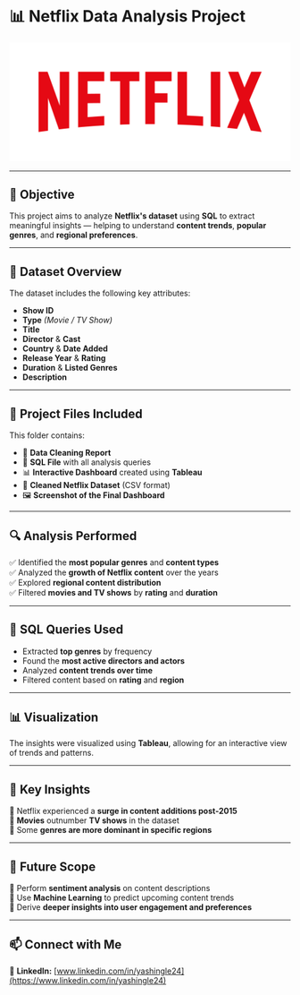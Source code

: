
# 📊 **Netflix Data Analysis Project**  

![Project Logo](logo.png)  

---

## 🎯 **Objective**  
This project aims to analyze **Netflix's dataset** using **SQL** to extract meaningful insights — helping to understand **content trends**, **popular genres**, and **regional preferences**.

---

## 📂 **Dataset Overview**  
The dataset includes the following key attributes:  
- **Show ID**  
- **Type** *(Movie / TV Show)*  
- **Title**  
- **Director** & **Cast**  
- **Country** & **Date Added**  
- **Release Year** & **Rating**  
- **Duration** & **Listed Genres**  
- **Description**

---

## 📁 **Project Files Included**  
This folder contains:  
- 🧽 **Data Cleaning Report**  
- 🧾 **SQL File** with all analysis queries  
- 📊 **Interactive Dashboard** created using **Tableau**  
- 📄 **Cleaned Netflix Dataset** (CSV format)  
- 🖼️ **Screenshot of the Final Dashboard**

---

## 🔍 **Analysis Performed**  
✅ Identified the **most popular genres** and **content types**  
✅ Analyzed the **growth of Netflix content** over the years  
✅ Explored **regional content distribution**  
✅ Filtered **movies and TV shows** by **rating** and **duration**

---

## 🧠 **SQL Queries Used**  
- Extracted **top genres** by frequency  
- Found the **most active directors and actors**  
- Analyzed **content trends over time**  
- Filtered content based on **rating** and **region**

---

## 📊 **Visualization**  
The insights were visualized using **Tableau**, allowing for an interactive view of trends and patterns.

---

## 🚀 **Key Insights**  
📌 Netflix experienced a **surge in content additions post-2015**  
📌 **Movies** outnumber **TV shows** in the dataset  
📌 Some **genres are more dominant in specific regions**

---

## 🔮 **Future Scope**  
🔹 Perform **sentiment analysis** on content descriptions  
🔹 Use **Machine Learning** to predict upcoming content trends  
🔹 Derive **deeper insights into user engagement and preferences**

---

## 📫 **Connect with Me**  
🔗 **LinkedIn:** [www.linkedin.com/in/yashingle24](https://www.linkedin.com/in/yashingle24)

